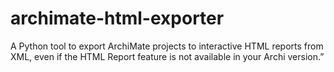 # archimate-html-exporter
A Python tool to export ArchiMate projects to interactive HTML reports from XML, even if the HTML Report feature is not available in your Archi version.”
